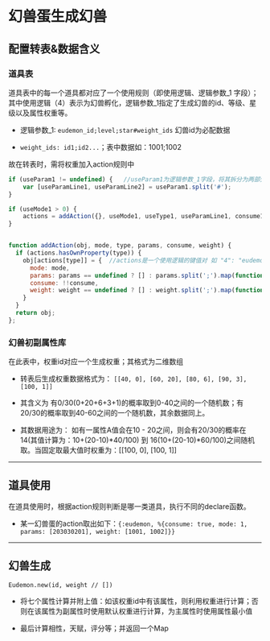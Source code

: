 # 幻兽蛋生成幻兽

## 配置转表&数据含义

### 道具表

道具表中的每一个道具都对应了一个使用规则（即使用逻辑、逻辑参数_1 字段）；其中使用逻辑（4）表示为幻兽孵化，逻辑参数_1指定了生成幻兽的id、等级、星级以及属性权重等。

* 逻辑参数_1: `eudemon_id;level;star#weight_ids` 幻兽id为必配数据

* `weight_ids: id1;id2...`；表中数据如：1001;1002

故在转表时，需将权重加入action规则中

```javaScript
if (useParam1 != undefined) {   //useParam1为逻辑参数_1字段，将其拆分为两部分
    var [useParamLine1, useParamLine2] = useParam1.split('#');
}

if (useMode1 > 0) {
    actions = addAction({}, useMode1, useType1, useParamLine1, consume1, useParamLine2);//使用addAction将这些数据加入规则中
}


function addAction(obj, mode, type, params, consume, weight) {
  if (actions.hasOwnProperty(type)) {
    obj[actions[type]] = {  //actions是一个使用逻辑的键值对 如 "4": "eudemon"
      mode: mode,
      params: params == undefined ? [] : params.split(';').map(function(x) { return isNaN(x) ? x.toLowerCase() : Number(x); }),
      consume: !!consume,
      weight: weight == undefined ? [] : weight.split(';').map(function(x) { return isNaN(x) ? x.toLowerCase() : Number(x); })
    }
  }
  return obj;
};
```

### 幻兽初副属性库

在此表中，权重id对应一个生成权重；其格式为二维数组

* 转表后生成权重数据格式为： `[[40, 0], [60, 20], [80, 6], [90, 3], [100, 1]]`

* 其含义为 有0/30(0+20+6+3+1)的概率取到0-40之间的一个随机数；有20/30的概率取到40-60之间的一个随机数，其余数据同上。

* 其数据用途为： 如有一属性A值会在10 - 20之间，则会有20/30的概率在14(其值计算为：10+(20-10)*40/100) 到 16(10+(20-10)*60/100)之间随机取。当固定取最大值时权重为：[[100, 0], [100, 1]]

---

## 道具使用

在道具使用时，根据action规则判断是哪一类道具，执行不同的declare函数。
* 某一幻兽蛋的action取出如下：`{:eudemon, %{consume: true, mode: 1, params: [203030201], weight: [1001, 1002]}}` 

---

## 幻兽生成

`Eudemon.new(id, weight // [])`

* 将七个属性计算并附上值：如该权重id中有该属性，则利用权重进行计算；否则在该属性为副属性时使用默认权重进行计算，为主属性时使用属性最小值

* 最后计算相性，天赋，评分等；并返回一个Map
